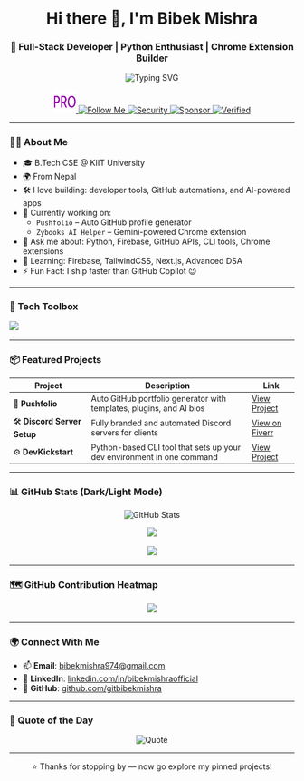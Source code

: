 <h1 align="center">Hi there 👋, I'm Bibek Mishra</h1>
<h3 align="center">🚀 Full-Stack Developer | Python Enthusiast | Chrome Extension Builder</h3>

<p align="center">
  <img src="https://readme-typing-svg.demolab.com?font=Fira+Code&pause=1000&color=00C0FF&width=435&lines=Building+cool+tools+for+developers;Full-Stack+%7C+AI+%7C+Automation+Projects;Let's+connect+%F0%9F%9A%80" alt="Typing SVG" />
</p>

<p align="center">
  <a href="https://github.com/acervenky/animated-github-badges" target="_blank">
    <img src="https://raw.githubusercontent.com/acervenky/animated-github-badges/master/assets/pro.gif" alt="Pro Badge" height="40" />
  </a>
  <a href="https://github.com/acervenky/animated-github-badges" target="_blank">
    <img src="https://raw.githubusercontent.com/acervenky/animated-github-badges/master/assets/follow-me.gif" alt="Follow Me" height="40" />
  </a>
  <a href="https://github.com/acervenky/animated-github-badges" target="_blank">
    <img src="https://raw.githubusercontent.com/acervenky/animated-github-badges/master/assets/security.gif" alt="Security" height="40" />
  </a>
  <a href="https://github.com/acervenky/animated-github-badges" target="_blank">
    <img src="https://raw.githubusercontent.com/acervenky/animated-github-badges/master/assets/sponsor.gif" alt="Sponsor" height="40" />
  </a>
  <a href="https://github.com/acervenky/animated-github-badges" target="_blank">
    <img src="https://raw.githubusercontent.com/acervenky/animated-github-badges/master/assets/verified.gif" alt="Verified" height="40" />
  </a>
</p>



---

### 👨‍💻 About Me

- 🎓 B.Tech CSE @ KIIT University  
- 🌍 From Nepal  
- 🛠️ I love building: developer tools, GitHub automations, and AI-powered apps  
- 🚧 Currently working on:
  - `Pushfolio` – Auto GitHub profile generator  
  - `Zybooks AI Helper` – Gemini-powered Chrome extension  
- 💬 Ask me about: Python, Firebase, GitHub APIs, CLI tools, Chrome extensions  
- 🧠 Learning: Firebase, TailwindCSS, Next.js, Advanced DSA  
- ⚡ Fun Fact: I ship faster than GitHub Copilot 😉

---

### 🧰 Tech Toolbox

<p align="left">
  <img src="https://skillicons.dev/icons?i=python,java,js,html,css,react,nextjs,firebase,tailwind,androidstudio,git,github,linux,bash,vscode" />
</p>

---

### 📦 Featured Projects

| Project | Description | Link |
|--------|-------------|------|
| 🚀 **Pushfolio** | Auto GitHub portfolio generator with templates, plugins, and AI bios | [View Project](https://github.com/gitbibekmishra/pushfolio) |
| 🛠️ **Discord Server Setup** | Fully branded and automated Discord servers for clients | [View on Fiverr](https://www.fiverr.com/bibekk_mishra/create-and-fully-customize-your-professional-discord-server) |
| ⚙️ **DevKickstart** | Python-based CLI tool that sets up your dev environment in one command | [View Project](https://github.com/gitbibekmishra/devkickstart) |


---

### 📊 GitHub Stats (Dark/Light Mode)

<p align="center">
  <picture>
    <source 
      srcset="https://github-readme-stats.vercel.app/api?username=gitbibekmishra&show_icons=true&hide_border=true&theme=github_dark"
      media="(prefers-color-scheme: dark)" />
    <source 
      srcset="https://github-readme-stats.vercel.app/api?username=gitbibekmishra&show_icons=true&hide_border=true&theme=default"
      media="(prefers-color-scheme: light), (prefers-color-scheme: no-preference)" />
    <img 
      src="https://github-readme-stats.vercel.app/api?username=gitbibekmishra&show_icons=true&hide_border=true"
      alt="GitHub Stats" />
  </picture>
</p>

<p align="center">
  <img src="https://github-readme-streak-stats.herokuapp.com?user=gitbibekmishra&theme=tokyonight&hide_border=true" />
</p>

<p align="center">
  <img src="https://github-readme-stats.vercel.app/api/top-langs/?username=gitbibekmishra&layout=compact&theme=tokyonight&hide_border=true" />
</p>

---

### 🗺️ GitHub Contribution Heatmap

<p align="center">
  <img src="https://github-readme-activity-graph.vercel.app/graph?username=gitbibekmishra&theme=tokyo-night&area=true&hide_border=true" />
</p>

---

### 🌍 Connect With Me

- 📫 **Email**: [bibekmishra974@gmail.com](mailto:bibekmishra974@gmail.com)  
- 💼 **LinkedIn**: [linkedin.com/in/bibekmishraofficial](https://www.linkedin.com/in/bibekmishraofficial/)  
- 🧰 **GitHub**: [github.com/gitbibekmishra](https://github.com/gitbibekmishra)

---

### 📜 Quote of the Day

<p align="center">
  <img src="https://quotes-github-readme.vercel.app/api?type=horizontal&theme=tokyonight" alt="Quote" />
</p>

---

<p align="center">
  ⭐ Thanks for stopping by — now go explore my pinned projects!
</p>
